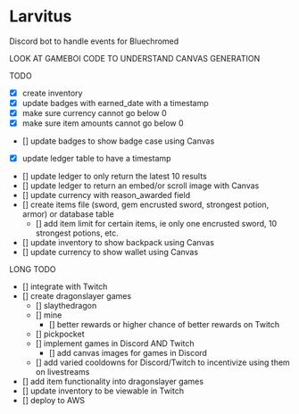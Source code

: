 # Larvitus
Discord bot to handle events for Bluechromed

LOOK AT GAMEBOI CODE TO UNDERSTAND CANVAS GENERATION

TODO
- [x] create inventory 
- [x] update badges with earned_date with a timestamp
- [x] make sure currency cannot go below 0
- [x] make sure item amounts cannot go below 0
- [] update badges to show badge case using Canvas
- [x] update ledger table to have a timestamp
- [] update ledger to only return the latest 10 results
- [] update ledger to return an embed/or scroll image with Canvas
- [] update currency with reason_awarded field
- [] create items file (sword, gem encrusted sword, strongest potion, armor) or database table
    - [] add item limit for certain items, ie only one encrusted sword, 10 strongest potions, etc.
- [] update inventory to show backpack using Canvas
- [] update currency to show wallet using Canvas

LONG TODO
- [] integrate with Twitch
- [] create dragonslayer games
    - [] slaythedragon
    - [] mine
        - [] better rewards or higher chance of better rewards on Twitch
    - [] pickpocket
    - [] implement games in Discord AND Twitch
        - [] add canvas images for games in Discord
    - [] add varied cooldowns for Discord/Twitch to incentivize using them on livestreams
- [] add item functionality into dragonslayer games
- [] update inventory to be viewable in Twitch
- [] deploy to AWS
